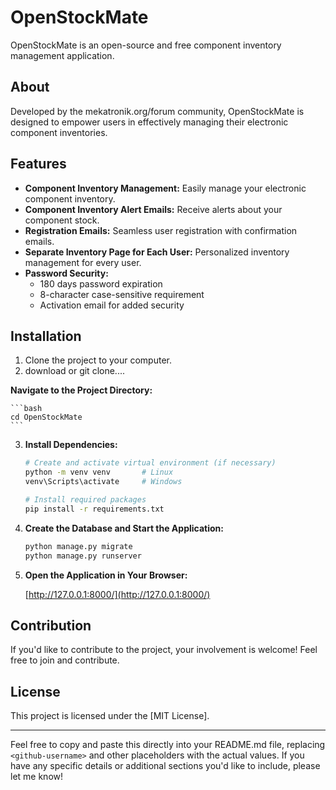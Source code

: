 # OpenStockMate

OpenStockMate is an open-source and free component inventory management application.

## About

Developed by the mekatronik.org/forum community, OpenStockMate is designed to empower users in effectively managing their electronic component inventories.

## Features

- **Component Inventory Management:** Easily manage your electronic component inventory.
- **Component Inventory Alert Emails:** Receive alerts about your component stock.
- **Registration Emails:** Seamless user registration with confirmation emails.
- **Separate Inventory Page for Each User:** Personalized inventory management for every user.
- **Password Security:**
  - 180 days password expiration
  - 8-character case-sensitive requirement
  - Activation email for added security

## Installation

1. Clone the project to your computer.
2. download or git clone....

**Navigate to the Project Directory:**

    ```bash
    cd OpenStockMate
    ```

3. **Install Dependencies:**

    ```bash
    # Create and activate virtual environment (if necessary)
    python -m venv venv       # Linux
    venv\Scripts\activate     # Windows

    # Install required packages
    pip install -r requirements.txt
    ```

4. **Create the Database and Start the Application:**

    ```bash
    python manage.py migrate
    python manage.py runserver
    ```

5. **Open the Application in Your Browser:**

    [http://127.0.0.1:8000/](http://127.0.0.1:8000/)

## Contribution

If you'd like to contribute to the project, your involvement is welcome! Feel free to join and contribute.

## License

This project is licensed under the [MIT License].

---

Feel free to copy and paste this directly into your README.md file, replacing `<github-username>` and other placeholders with the actual values. If you have any specific details or additional sections you'd like to include, please let me know!
